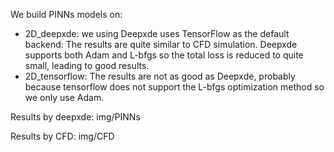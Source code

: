 We build PINNs models on:
- 2D_deepxde: we using Deepxde uses TensorFlow as the default backend: The results are quite similar to CFD simulation. Deepxde supports both Adam and L-bfgs so the total loss is reduced to quite small, leading to good results.
- 2D_tensorflow: The results are not as good as Deepxde, probably because tensorflow does not support the L-bfgs optimization method so we only use Adam.

Results by deepxde: img/PINNs

Results by CFD: img/CFD
